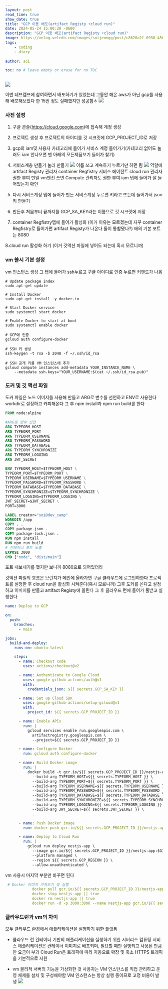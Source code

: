 ```yaml
---
layout: post
read_time: true
show_date: true
title: "GCP 이용 배포(artifact Registy +cloud run)"
date: 2024-05-24 15:00:20 -0600
description: "GCP 이용 배포(artifact Registy +cloud run)"
image: https://velog.velcdn.com/images/soijeongg/post/c8620a2f-0938-4568-a3b7-8336816583c6/image.png
tags: 
    - coding
    - diary
    
author: soi

toc: no # leave empty or erase for no TOC
---
```


![](https://i.pinimg.com/564x/d9/96/c1/d996c1ef4a223b3fedeb03b66911f9dd.jpg)

이번 데브캠프에 참여하면서 배포하기가 있었는데 그동안 해온 aws가 아닌 gcp를 사용해 배포해보았다 
한 15번 정도 실패했지만 성공함ㅎ
![](https://velog.velcdn.com/images/soijeongg/post/8d10b0f8-8911-404e-9061-c136adf18539/image.png)

### 사전 설정
1. 구글 콘솔(https://cloud.google.com)에 접속해 계정 생성
2. 프로젝트 생성 후 프로젝트의 아이디를 깃 시크릿에 GCP_PROJECT_ID로 저장
3. gcp의 iam및 사용자 카테고리에 들어가 서비스 계정 들어가기(카테코리 없어도 눌러도 iam 안나오면 맨 아래의 모든제품보기 들어가 찾기)
4. 서비스계층 만들기 눌러 만들기
![](https://velog.velcdn.com/images/soijeongg/post/6dfb749d-86eb-4983-8e41-6a304dcc8c24/image.png)
이름 쓰고 계속하기 누르기만 하면 됨
![](https://velog.velcdn.com/images/soijeongg/post/c618f7db-d4fa-4387-aab3-4975c022492b/image.png)
역할에 
artifact Registy 관리자
container Regfistry 서비스 에이전트
cloud run 관리자 권한 부여 
만일 vm엔진 쓰면 Compute 관리자도 권한 부여 
iam 탭에 들어가 잘 들어있는지 확인

5. 다시 서비스계정 탭에 들어가 만든 서비스계정 누르면 키라고 뜨는데 들어가서 json키 만들기 
6. 만든후 처음부터 끝까지를 GCP_SA_KEY라는 이름으로 깃 시크릿에 저장

7. container Regfistry탭에 들어가 활성화
(이거 이유는 모르겠는데 자꾸 container Regfistry로 들어가면 artifact Registy가 나온다 둘이 통합됐나?)
애의 기본 포트는 8080

8.cloud run 활성화 하기 (이거 깃액션 파일에 넣어도 되는데 혹시 모르니까)

### vm 쓸시 기본 설정
vm 인스턴스 생성
그 탭에 들어가 ssh누르고 구글 아이디로 인증 누르면 커맨드가 나옴
```shell
# Update package index
sudo apt-get update

# Install Docker
sudo apt-get install -y docker.io

# Start Docker service
sudo systemctl start docker

# Enable Docker to start at boot
sudo systemctl enable docker

# GCP에 인증
gcloud auth configure-docker

# SSH 키 생성
ssh-keygen -t rsa -b 2048 -f ~/.ssh/id_rsa

# SSH 공개 키를 VM 인스턴스에 추가
gcloud compute instances add-metadata YOUR_INSTANCE_NAME \
    --metadata ssh-keys="YOUR_USERNAME:$(cat ~/.ssh/id_rsa.pub)"

```
### 도커 및 깃 액션 파일
도커 파일은 노드 이미지를 사용해 만들고 ARG로 변수를 선언하고 ENV로 사용한다 
workdir로 설정하고 카피해온다 
그 후 npm install과 npm run build를 한다 
```Dockerfile
FROM node:alpine

#ARG로 변수 선언
ARG TYPEORM_HOST
ARG TYPEORM_PORT
ARG TYPEORM_USERNAME
ARG TYPEORM_PASSWORD
ARG TYPEORM_DATABASE
ARG TYPEORM_SYNCHRONIZE
ARG TYPEORM_LOGGING
ARG JWT_SECRET

ENV TYPEORM_HOST=$TYPEORM_HOST \
TYPEORM_PORT=$TYPEORM_PORT \
TYPEORM_USERNAME=$TYPEORM_USERNAME \
TYPEORM_PASSWORD=$TYPEORM_PASSWORD \
TYPEORM_DATABASE=$TYPEORM_DATABASE \
TYPEORM_SYNCHRONIZE=$TYPEORM_SYNCHRONIZE \
TYPEORM_LOGGING=$TYPEORM_LOGGING \
JWT_SECRET=$JWT_SECRET \
PORT=3000

LABEL creator="soi@dev_camp"
WORKDIR /app 
COPY . .
COPY package.json .
COPY package-lock.json .
RUN npm install
RUN npm run build
# 컨테이너 포트 노출
EXPOSE 3000
CMD ["node", "dist/main"]
```
포트 내보내기를 했지만 보니까 8080으로 되어있더라 

깃액션 파일의 흐름은 브런치가 메인에 올라가면 구글 클라우드에 로그인하한다 
프로젝트를 설정한 후 cloud run을 활성화 시켜준다(혹시 모르니까)
그후 도커를 쓴다고 설정하고 이미지를 만들고 artifact Registy에 올린다 
그 후 클라우드 런에 들어가 풀받고 실행한다
```yml
name: Deploy to GCP

on:
  push:
    branches:
      - main

jobs:
  build-and-deploy:
    runs-on: ubuntu-latest

    steps:
      - name: Checkout code
        uses: actions/checkout@v2

      - name: Authenticate to Google Cloud
        uses: google-github-actions/auth@v1
        with:
          credentials_json: ${{ secrets.GCP_SA_KEY }}

      - name: Set up Cloud SDK
        uses: google-github-actions/setup-gcloud@v1
        with:
          project_id: ${{ secrets.GCP_PROJECT_ID }}

      - name: Enable APIs
        run: |
          gcloud services enable run.googleapis.com \
            artifactregistry.googleapis.com \
            --project=${{ secrets.GCP_PROJECT_ID }}

      - name: Configure Docker
        run: gcloud auth configure-docker

      - name: Build Docker image
        run: |
          docker build -t gcr.io/${{ secrets.GCP_PROJECT_ID }}/nestjs-app:$GITHUB_SHA \
            --build-arg TYPEORM_HOST=${{ secrets.TYPEORM_HOST }} \
            --build-arg TYPEORM_PORT=${{ secrets.TYPEORM_PORT }} \
            --build-arg TYPEORM_USERNAME=${{ secrets.TYPEORM_USERNAME }} \
            --build-arg TYPEORM_PASSWORD=${{ secrets.TYPEORM_PASSWORD }} \
            --build-arg TYPEORM_DATABASE=${{ secrets.TYPEORM_DATABASE }} \
            --build-arg TYPEORM_SYNCHRONIZE=${{ secrets.TYPEORM_SYNCHRONIZE }} \
            --build-arg TYPEORM_LOGGING=${{ secrets.TYPEORM_LOGGING }} \
            --build-arg JWT_SECRET=${{ secrets.JWT_SECRET }} \
            .

      - name: Push Docker image
        run: docker push gcr.io/${{ secrets.GCP_PROJECT_ID }}/nestjs-app:$GITHUB_SHA

      - name: Deploy to Cloud Run
        run: |
          gcloud run deploy nestjs-app \
            --image gcr.io/${{ secrets.GCP_PROJECT_ID }}/nestjs-app:$GITHUB_SHA \
            --platform managed \
            --region ${{ secrets.GCP_REGION }} \
            --allow-unauthenticated \
```

vm 사용시 마지막 부분만 바꾸면 된다 
```yml
 # Docker 이미지 가져오기 및 실행
            docker pull gcr.io/${{ secrets.GCP_PROJECT_ID }}/nestjs-app:$GITHUB_SHA
            docker stop nestjs-app || true
            docker rm nestjs-app || true
            docker run -d -p 3000:3000 --name nestjs-app gcr.io/${{ secrets.GCP_PROJECT_ID }}/nestjs-app:$GITHUB_SHA
```
### 클라우드런과 vm의 차이
 모두 클라우드 환경에서 애플리케이션을 실행하기 위한 플랫폼
 
 - 클라우드 런
 컨테이너 기반의 애플리케이션을 실행하기 위한 서버리스 컴퓨팅 서비스
 애플리케이션은 컨테이너 이미지로 배포되며, 필요할 때만 실행되고 사용된 만큼만 요금이 부과
 Cloud Run은 트래픽에 따라 자동으로 확장 및 축소
 HTTPS 트래픽을 기본적으로 지원
 
 
 - vm
  물리적 서버의 기능을 가상화한 것
  사용자는 VM 인스턴스를 직접 관리하고 운영 체제를 설치 및 구성해야함
  VM 인스턴스는 항상 실행 중이므로 고정 비용이 발생
  ![](https://velog.velcdn.com/images/soijeongg/post/e53f7978-5ab1-4071-90fe-3bd42295ae73/image.png)

 